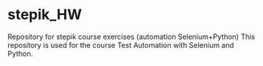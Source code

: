 # stepik_HW
Repository for stepik course exercises (automation Selenium+Python)
This repository is used for the course Test Automation with Selenium and Python.
